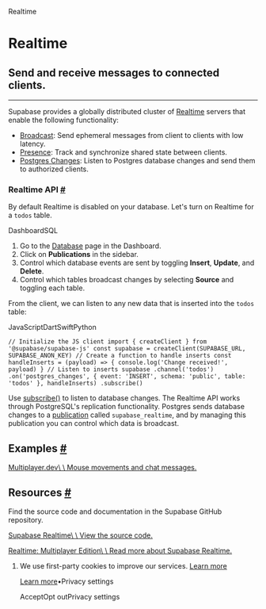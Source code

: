 Realtime

# Realtime

## Send and receive messages to connected clients.

* * *

Supabase provides a globally distributed cluster of [Realtime](https://github.com/supabase/realtime) servers that enable the following functionality:

- [Broadcast](https://supabase.com/docs/guides/realtime/broadcast): Send ephemeral messages from client to clients with low latency.
- [Presence](https://supabase.com/docs/guides/realtime/presence): Track and synchronize shared state between clients.
- [Postgres Changes](https://supabase.com/docs/guides/realtime/postgres-changes): Listen to Postgres database changes and send them to authorized clients.

### Realtime API [\#](https://supabase.com/docs/guides/realtime\#realtime-api)

By default Realtime is disabled on your database. Let's turn on Realtime for a `todos` table.

DashboardSQL

1. Go to the [Database](https://supabase.com/dashboard/project/_/database/tables) page in the Dashboard.
2. Click on **Publications** in the sidebar.
3. Control which database events are sent by toggling **Insert**, **Update**, and **Delete**.
4. Control which tables broadcast changes by selecting **Source** and toggling each table.

From the client, we can listen to any new data that is inserted into the `todos` table:

JavaScriptDartSwiftPython

`
// Initialize the JS client
import { createClient } from '@supabase/supabase-js'
const supabase = createClient(SUPABASE_URL, SUPABASE_ANON_KEY)
// Create a function to handle inserts
const handleInserts = (payload) => {
console.log('Change received!', payload)
}
// Listen to inserts
supabase
.channel('todos')
.on('postgres_changes', { event: 'INSERT', schema: 'public', table: 'todos' }, handleInserts)
.subscribe()
`

Use [subscribe()](https://supabase.com/docs/reference/javascript/subscribe) to listen to database changes.
The Realtime API works through PostgreSQL's replication functionality. Postgres sends database changes to a [publication](https://supabase.com/docs/guides/database/replication#publications)
called `supabase_realtime`, and by managing this publication you can control which data is broadcast.

## Examples [\#](https://supabase.com/docs/guides/realtime\#examples)

[Multiplayer.dev\\
\\
Mouse movements and chat messages.](https://multiplayer.dev/)

## Resources [\#](https://supabase.com/docs/guides/realtime\#resources)

Find the source code and documentation in the Supabase GitHub repository.

[Supabase Realtime\\
\\
View the source code.](https://github.com/supabase/realtime)

[Realtime: Multiplayer Edition\\
\\
Read more about Supabase Realtime.](https://supabase.com/blog/supabase-realtime-multiplayer-general-availability)

1. We use first-party cookies to improve our services. [Learn more](https://supabase.com/privacy#8-cookies-and-similar-technologies-used-on-our-european-services)



   [Learn more](https://supabase.com/privacy#8-cookies-and-similar-technologies-used-on-our-european-services)•Privacy settings





   AcceptOpt outPrivacy settings
